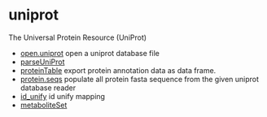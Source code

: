 # uniprot

The Universal Protein Resource (UniProt)

+ [open.uniprot](uniprot/open.uniprot.1) open a uniprot database file
+ [parseUniProt](uniprot/parseUniProt.1) 
+ [proteinTable](uniprot/proteinTable.1) export protein annotation data as data frame.
+ [protein.seqs](uniprot/protein.seqs.1) populate all protein fasta sequence from the given uniprot database reader
+ [id_unify](uniprot/id_unify.1) id unify mapping
+ [metaboliteSet](uniprot/metaboliteSet.1) 
